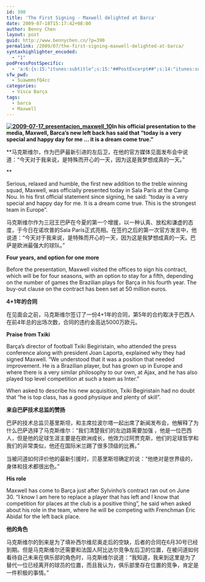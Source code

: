 ```yaml
---
id: 390
title: 'The First Signing - Maxwell delighted at Barca'
date: 2009-07-18T15:17:42+08:00
author: Benny Chen
layout: post
guid: http://www.bennychen.cn/?p=390
permalink: /2009/07/the-first-signing-maxwell-delighted-at-barca/
syntaxhighlighter_encoded:
  - "1"
podPressPostSpecific:
  - 'a:6:{s:15:"itunes:subtitle";s:15:"##PostExcerpt##";s:14:"itunes:summary";s:15:"##PostExcerpt##";s:15:"itunes:keywords";s:17:"##WordPressCats##";s:13:"itunes:author";s:10:"##Global##";s:15:"itunes:explicit";s:2:"No";s:12:"itunes:block";s:2:"No";}'
sfw_pwd:
  - 5uawmmsfQ4cc
categories:
  - Visca Barça
tags:
  - barca
  - Maxwell
---
```

**<a href="http://www.bennychen.cn/wp-content/uploads/2009/07/2009-07-17_presentacion_maxwell_10.jpg" class="highslide-image" onclick="return hs.expand(this);"><img class="alignleft size-full wp-image-391" title="2009-07-17_presentacion_maxwell_10" src="http://www.bennychen.cn/wp-content/uploads/2009/07/2009-07-17_presentacion_maxwell_10.jpg" alt="2009-07-17_presentacion_maxwell_10" /></a>In his official presentation to the media, Maxwell, Barca’s new left back has said that “today is a very special and happy day for me &#8230; it is a dream come true.”**

**马克斯维尔，作为巴萨最新引进的左后卫，在他的官方媒体见面发布会中说道：“今天对于我来说，是特殊而开心的一天，因为这是我梦想成真的一天。”
  
** 

Serious, relaxed and humble, the first new addition to the treble winning squad, Maxwell, was officially presented today in Sala París at the Camp Nou. In his first official statement since signing, he said: “today is a very special and happy day for me. It is a dream come true. This is the strongest team in Europe”.

马克斯维尔作为三冠王巴萨在今夏的第一个增援，以一种认真、放松和谦虚的态度，于今日在诺坎普的Sala París正式亮相。在签约之后的第一次官方发言中，他说道：“今天对于我来说，是特殊而开心的一天，因为这是我梦想成真的一天。巴萨是欧洲最强大的球队。”

**Four years, and option for one more**

Before the presentation, Maxwell visited the offices to sign his contract, which will be for four seasons, with an option to stay for a fifth, depending on the number of games the Brazilian plays for Barça in his fourth year. The buy-out clause on the contract has been set at 50 million euros.

**4+1年的合同**
  

  
在见面会之前，马克斯维尔签订了一份4+1年的合同，第5年的合约取决于巴西人在前4年总的出场次数，合同的违约金高达5000万欧元。
  

  
**Praise from Txiki**

Barça’s director of football Txiki Begiristain, who attended the press conference along with president Joan Laporta, explained why they had signed Maxwell. “We understood that it was a position that needed improvement. He is a Brazilian player, but has grown up in Europe and where there is a very similar philosophy to our own, at Ajax, and he has also played top level competition at such a team as Inter.”

When asked to describe his new acquisition, Txiki Begiristain had no doubt that “he is top class, has a good physique and plenty of skill”.

**来自巴萨技术总监的赞扬**
  

  
巴萨的技术总监贝基里斯坦，和主席拉波尔塔一起出席了新闻发布会，他解释了为什么巴萨选择了马克斯维尔：“我们清楚我们的左边路需要加强 ，他是一位巴西人，但是他的足球生涯主要是在欧洲成长，他效力过阿贾克斯，他们的足球哲学和我们的非常类似，他还在国际米兰踢了很多顶级的比赛。”

当被问道如何评价他的最新引援时，贝基里斯坦确定的说：“他绝对是世界级的，身体和技术都很出色。”

**His role**

Maxwell has come to Barça just after Sylvinho’s contract ran out on June 30. “I know I am here to replace a player that has left and I know that competition for places at the club is a positive thing”, he said when asked about his role in the team, where he will be competing with Frenchman Éric Abidal for the left back place.

**他的角色**

马克斯维尔的到来是为了填补西尔维尼奥走后的空缺，后者的合同在6月30号已经到期。但是马克斯维尔还需要和法国人阿比达尔竞争左后卫的位置，在被问道如何看待自己未来在俱乐部的角色时，马克斯维尔说道：“我知道，我来到这里是为了替代一位已经离开的球员的位置，而且我认为，俱乐部里存在位置的竞争，肯定是一件积极的事情。”